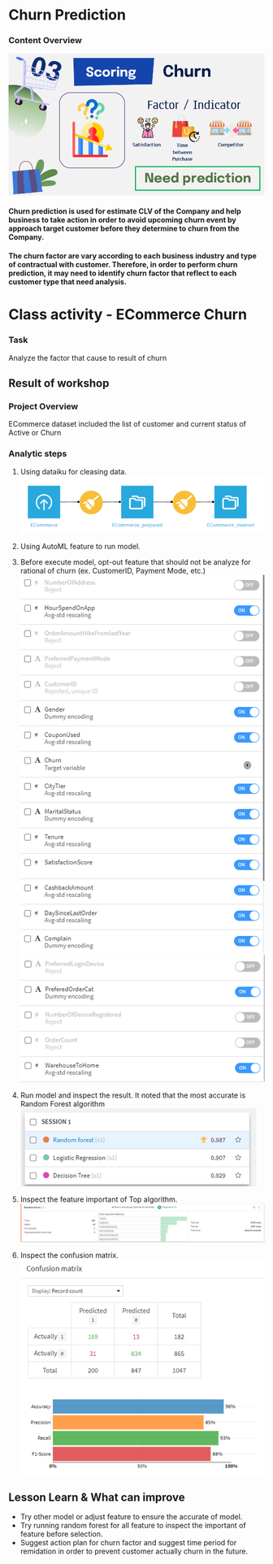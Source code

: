 # Churn Prediction

### Content Overview 
![Churn](https://github.com/chutima-khun/MADT8101/blob/main/Chapter%2003/ChurnPrediction.png)

#### Churn prediction is used for estimate CLV of the Company and help business to take action in order to avoid upcoming churn event by approach target customer before they determine to churn from the Company.
#### The churn factor are vary according to each business industry and type of contractual with customer. Therefore, in order to perform churn prediction, it may need to identify churn factor that reflect to each customer type that need analysis.

# Class activity - ECommerce Churn

### Task 
Analyze the factor that cause to result of churn

## Result of workshop

### Project Overview
ECommerce dataset included the list of customer and current status of Active or Churn

### Analytic steps
1. Using dataiku for cleasing data.
![Flow](https://github.com/chutima-khun/MADT8101/blob/main/Chapter%2003/Flow.png)

2. Using AutoML feature to run model.
3. Before execute model, opt-out feature that should not be analyze for rational of churn (ex. CustomerID, Payment Mode, etc.)
![Feature1](https://github.com/chutima-khun/MADT8101/blob/main/Chapter%2003/Feature1.png)
![Feature2](https://github.com/chutima-khun/MADT8101/blob/main/Chapter%2003/Feature2.png)

4. Run model and inspect the result. It noted that the most accurate is Random Forest algorithm
![Result](https://github.com/chutima-khun/MADT8101/blob/main/Chapter%2003/ChurnResult.png)

5. Inspect the feature important of Top algorithm.
![FI](https://github.com/chutima-khun/MADT8101/blob/main/Chapter%2003/ImportantFeature.png)

6. Inspect the confusion matrix.
![Confusion](https://github.com/chutima-khun/MADT8101/blob/main/Chapter%2003/Confusion%20Matrix.png)

## Lesson Learn & What can improve
- Try other model or adjust feature to ensure the accurate of model.
- Try running random forest for all feature to inspect the important of feature before selection.
- Suggest action plan for churn factor and suggest time period for remidation in order to prevent customer actually churn in the future.
